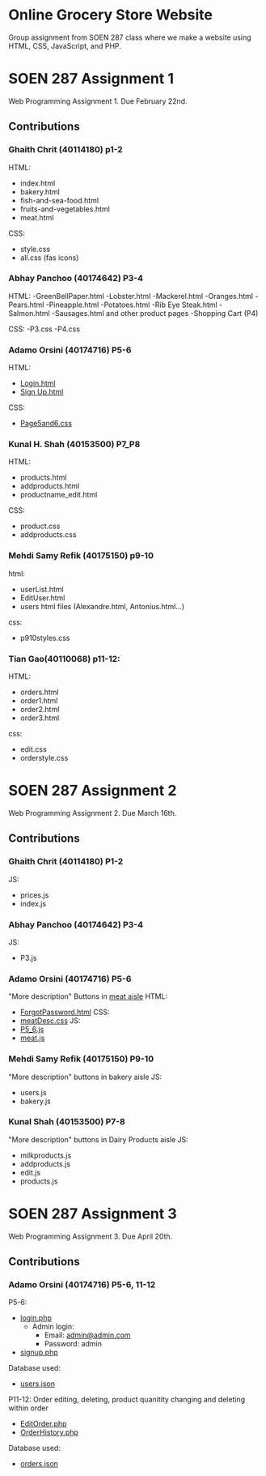 # Online Grocery Store Website
Group assignment from SOEN 287 class where we make a website using HTML, CSS, JavaScript, and PHP.

# SOEN 287 Assignment 1
Web Programming Assignment 1.
Due February 22nd.
## Contributions
### Ghaith Chrit (40114180) p1-2
HTML:
- index.html 
- bakery.html 
- fish-and-sea-food.html 
- fruits-and-vegetables.html 
- meat.html

CSS:
- style.css 
- all.css (fas icons)
### Abhay Panchoo (40174642) P3-4
HTML: 
-GreenBellPaper.html
-Lobster.html
-Mackerel.html
-Oranges.html
-Pears.html
-Pineapple.html
-Potatoes.html
-Rib Eye Steak.html
-Salmon.html
-Sausages.html and other product pages
-Shopping Cart (P4)

CSS:
-P3.css
-P4.css

### Adamo Orsini (40174716) P5-6
HTML:
- [Login.html](HTML/Login.html)
- [Sign Up.html](HTML/Sign%20Up.html)

CSS:
- [Page5and6.css](CSS/Page5and6.css)

### Kunal H. Shah (40153500) P7_P8
HTML:
- products.html 
- addproducts.html 
- productname_edit.html

CSS: 
- product.css 
- addproducts.css

### Mehdi Samy Refik (40175150) p9-10 
html: 
- userList.html 
- EditUser.html 
- users html files (Alexandre.html, Antonius.html...)

css: 
- p910styles.css

### Tian Gao(40110068) p11-12:
HTML: 
- orders.html 
- order1.html 
- order2.html 
- order3.html

css: 
- edit.css 
- orderstyle.css
        
# SOEN 287 Assignment 2
Web Programming Assignment 2.
Due March 16th.
## Contributions
### Ghaith Chrit (40114180) P1-2
JS: 
- prices.js
- index.js
### Abhay Panchoo (40174642) P3-4
JS:
- P3.js
### Adamo Orsini (40174716) P5-6
"More description" Buttons in [meat aisle](HTML/Meat-Aisle)
HTML:
- [ForgotPassword.html](HTML/ForgotPassword.html)
CSS:
- [meatDesc.css](CSS/meatDesc.css)
JS:
- [P5_6.js](JS/P5_6.js)
- [meat.js](JS/meat.js)
### Mehdi Samy Refik (40175150) P9-10
"More description" buttons in bakery aisle
JS:
- users.js
- bakery.js
 ### Kunal Shah (40153500) P7-8
"More description" buttons in Dairy Products aisle
JS:
- milkproducts.js
- addproducts.js
- edit.js
- products.js

# SOEN 287 Assignment 3
Web Programming Assignment 3.
Due April 20th.
## Contributions
### Adamo Orsini (40174716) P5-6, 11-12
P5-6:
- [login.php](PHP/login.php)
    - Admin login:
        - Email: admin@admin.com
        - Password: admin
- [signup.php](PHP/signup.php)

Database used:
- [users.json](DB/users.json)

P11-12:
Order editing, deleting, product quanitity changing and deleting within order
- [EditOrder.php](PHP/EditOrder.php)
- [OrderHistory.php](PHP/OrderHistory.php)

Database used:
- [orders.json](DB/orders.json)